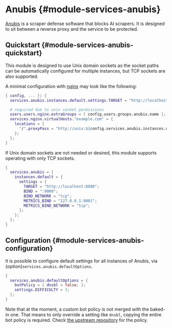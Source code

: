 # Anubis {#module-services-anubis}

[Anubis](https://anubis.techaro.lol) is a scraper defense software that blocks AI scrapers. It is designed to sit
between a reverse proxy and the service to be protected.

## Quickstart {#module-services-anubis-quickstart}

This module is designed to use Unix domain sockets as the socket paths can be automatically configured for multiple
instances, but TCP sockets are also supported.

A minimal configuration with [nginx](#opt-services.nginx.enable) may look like the following:

```nix
{ config, ... }: {
  services.anubis.instances.default.settings.TARGET = "http://localhost:8000";

  # required due to unix socket permissions
  users.users.nginx.extraGroups = [ config.users.groups.anubis.name ];
  services.nginx.virtualHosts."example.com" = {
    locations = {
      "/".proxyPass = "http://unix:${config.services.anubis.instances.default.settings.BIND}";
    };
  };
}
```

If Unix domain sockets are not needed or desired, this module supports operating with only TCP sockets.

```nix
{
  services.anubis = {
    instances.default = {
      settings = {
        TARGET = "http://localhost:8080";
        BIND = ":9000";
        BIND_NETWORK = "tcp";
        METRICS_BIND = "127.0.0.1:9001";
        METRICS_BIND_NETWORK = "tcp";
      };
    };
  };
}
```

## Configuration {#module-services-anubis-configuration}

It is possible to configure default settings for all instances of Anubis, via {option}`services.anubis.defaultOptions`.

```nix
{
  services.anubis.defaultOptions = {
    botPolicy = { dnsbl = false; };
    settings.DIFFICULTY = 3;
  };
}
```

Note that at the moment, a custom bot policy is not merged with the baked-in one. That means to only override a setting
like `dnsbl`, copying the entire bot policy is required. Check
[the upstream repository](https://github.com/TecharoHQ/anubis/blob/1509b06cb921aff842e71fbb6636646be6ed5b46/cmd/anubis/botPolicies.json)
for the policy.
